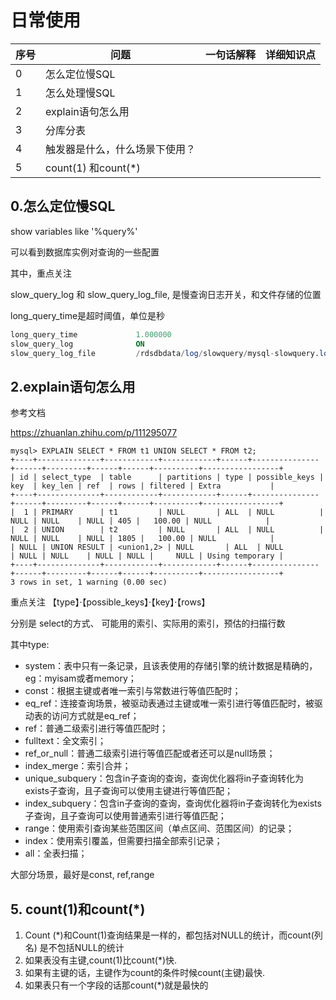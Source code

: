 # 日常使用

| 序号 | 问题                           | 一句话解释 | 详细知识点 |
| ---- | ------------------------------ | ---------- | ---------- |
| 0    | 怎么定位慢SQL                  |            |            |
| 1    | 怎么处理慢SQL                  |            |            |
| 2    | explain语句怎么用              |            |            |
| 3    | 分库分表                       |            |            |
| 4    | 触发器是什么，什么场景下使用？ |            |            |
| 5    | count(1) 和count(*)            |            |            |



## 0.怎么定位慢SQL

show variables like '%query%'

可以看到数据库实例对查询的一些配置

其中，重点关注

slow_query_log 和 slow_query_log_file, 是慢查询日志开关，和文件存储的位置



long_query_time是超时阈值，单位是秒

```sql
long_query_time     		1.000000
slow_query_log				ON
slow_query_log_file			/rdsdbdata/log/slowquery/mysql-slowquery.log
```



## 2.explain语句怎么用

参考文档

https://zhuanlan.zhihu.com/p/111295077



```mysql
mysql> EXPLAIN SELECT * FROM t1 UNION SELECT * FROM t2;
+----+--------------+------------+------------+------+---------------+------+---------+------+------+----------+-----------------+
| id | select_type  | table      | partitions | type | possible_keys | key  | key_len | ref  | rows | filtered | Extra           |
+----+--------------+------------+------------+------+---------------+------+---------+------+------+----------+-----------------+
|  1 | PRIMARY      | t1         | NULL       | ALL  | NULL          | NULL | NULL    | NULL | 405 |   100.00 | NULL            |
|  2 | UNION        | t2         | NULL       | ALL  | NULL          | NULL | NULL    | NULL | 1805 |   100.00 | NULL            |
| NULL | UNION RESULT | <union1,2> | NULL       | ALL  | NULL          | NULL | NULL    | NULL | NULL |     NULL | Using temporary |
+----+--------------+------------+------------+------+---------------+------+---------+------+------+----------+-----------------+
3 rows in set, 1 warning (0.00 sec)
```



重点关注 【type】·【possible_keys】·【key】·【rows】

分别是 select的方式、 可能用的索引、实际用的索引，预估的扫描行数



其中type:

- system：表中只有一条记录，且该表使用的存储引擎的统计数据是精确的，eg：myisam或者memory；
- const：根据主键或者唯一索引与常数进行等值匹配时；
- eq_ref：连接查询场景，被驱动表通过主键或唯一索引进行等值匹配时，被驱动表的访问方式就是eq_ref；
- ref：普通二级索引进行等值匹配时；
- fulltext：全文索引；
- ref_or_null：普通二级索引进行等值匹配或者还可以是null场景；
- index_merge：索引合并；
- unique_subquery：包含in子查询的查询，查询优化器将in子查询转化为exists子查询，且子查询可以使用主键进行等值匹配；
- index_subquery：包含in子查询的查询，查询优化器将in子查询转化为exists子查询，且子查询可以使用普通索引进行等值匹配；
- range：使用索引查询某些范围区间（单点区间、范围区间）的记录；
- index：使用索引覆盖，但需要扫描全部索引记录；
- all：全表扫描；



大部分场景，最好是const, ref,range



## 5. count(1)和count(*)

1. Count (*)和Count(1)查询结果是一样的，都包括对NULL的统计，而count(列名) 是不包括NULL的统计
2. 如果表没有主键,count(1)比count(*)快.
3. 如果有主键的话，主键作为count的条件时候count(主键)最快.
4. 如果表只有一个字段的话那count(*)就是最快的